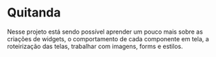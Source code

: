 # Quitanda

Nesse projeto está sendo possível aprender um pouco mais sobre as criações de widgets, o comportamento de cada componente em tela,
a roteirização das telas, trabalhar com imagens, forms e estilos.
